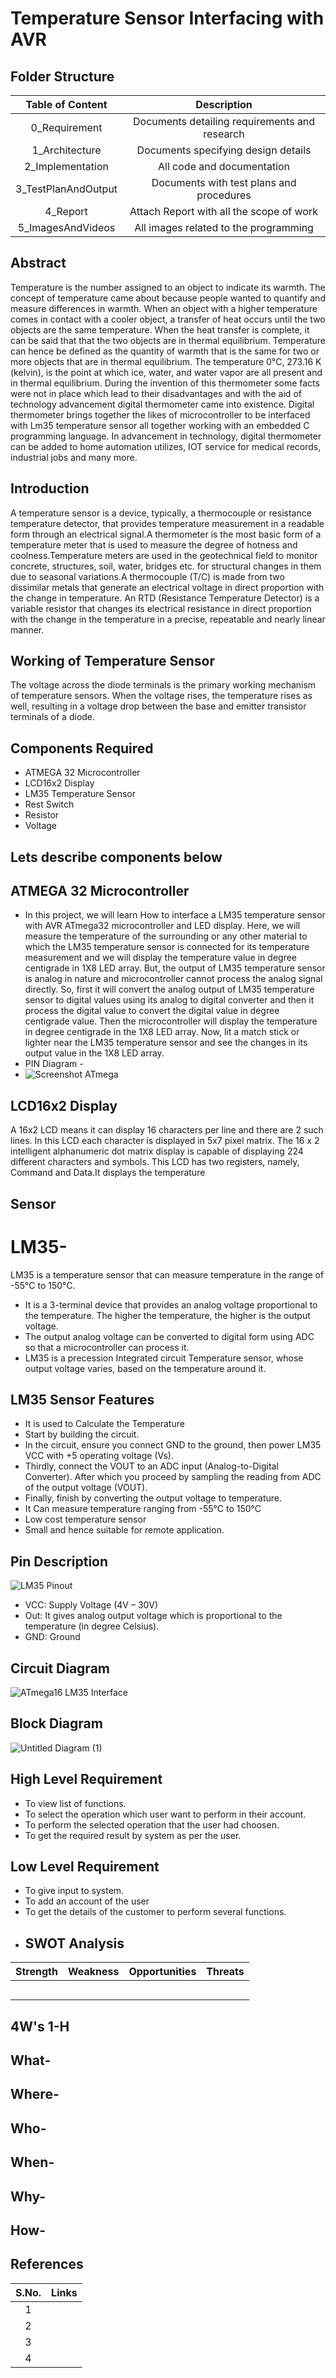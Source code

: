 # Temperature Sensor Interfacing with AVR 
## Folder Structure
|Table of Content|Description|
|:-:|:--:|
|0_Requirement|Documents detailing requirements and research|
|1_Architecture|Documents specifying design details|
|2_Implementation|All code and documentation|
|3_TestPlanAndOutput|Documents with test plans and procedures|
|4_Report|Attach Report with all the scope of work|
|5_ImagesAndVideos|All images related to the programming|
## Abstract
Temperature is the number assigned to an object to indicate its warmth. The concept of temperature came about because people wanted to quantify and measure differences in warmth. When an object with a higher temperature comes in contact with a cooler object, a transfer of heat occurs until the two objects are the same temperature. When the heat transfer is complete, it can be said that that the two objects are in thermal equilibrium. Temperature can hence be defined as the quantity of warmth that is the same for two or more objects that are in thermal equilibrium. The temperature 0°C, 273.16 K (kelvin), is the point at which ice, water, and water vapor are all present and in thermal equilibrium.  During the invention of this thermometer some facts were not in place which lead to their disadvantages and with the aid of technology advancement digital thermometer came into existence. Digital thermometer brings together the likes of microcontroller to be interfaced with Lm35 temperature sensor all together working with an embedded C programming language. In advancement in technology, digital thermometer can be added to home automation utilizes, IOT service for medical records, industrial jobs and many more.
## Introduction
A temperature sensor is a device, typically, a thermocouple or resistance temperature detector, that provides temperature measurement in a readable form through an electrical signal.A thermometer is the most basic form of a temperature meter that is used to measure the degree of hotness and coolness.Temperature meters are used in the geotechnical field to monitor concrete, structures, soil, water, bridges etc. for structural changes in them due to seasonal variations.A thermocouple (T/C) is made from two dissimilar metals that generate an electrical voltage in direct proportion with the change in temperature. An RTD (Resistance Temperature Detector) is a variable resistor that changes its electrical resistance in direct proportion with the change in the temperature in a precise, repeatable and nearly linear manner.
## Working of Temperature Sensor
The voltage across the diode terminals is the primary working mechanism of temperature sensors. When the voltage rises, the temperature rises as well, resulting in a voltage drop between the base and emitter transistor terminals of a diode.
## Components Required 
  - ATMEGA 32 Microcontroller
  - LCD16x2 Display
  - LM35 Temperature Sensor
  - Rest Switch 
  - Resistor
  - Voltage
  ## Lets describe  components below
 ## ATMEGA 32 Microcontroller
  - In this project, we will learn How to interface a LM35 temperature sensor with AVR ATmega32 microcontroller and LED display. Here, we will measure the temperature of the surrounding or any other material to which the LM35 temperature sensor is connected for its temperature measurement and we will display the temperature value in degree centigrade in 1X8 LED array. But, the output of LM35 temperature sensor is analog in nature and microcontroller cannot process the analog signal directly. So, first it will convert the analog output of LM35 temperature sensor to digital values using its analog to digital converter and then it process the digital value to convert the digital value in degree centigrade value. Then the microcontroller will display the temperature in degree centigrade in the 1X8 LED array. Now, lit a match stick or lighter near the LM35 temperature sensor and see the changes in its output value in the 1X8 LED array.
 - PIN Diagram - 
 - ![Screenshot ATmega](https://user-images.githubusercontent.com/98878562/155843057-9b71ee85-a641-4871-8e35-cdb0de2c11b6.png)
 ## LCD16x2 Display
 A 16x2 LCD means it can display 16 characters per line and there are 2 such lines. In this LCD each character is displayed in 5x7 pixel matrix. The 16 x 2 intelligent alphanumeric dot matrix display is capable of displaying 224 different characters and symbols. This LCD has two registers, namely, Command and Data.It displays the temperature 
 ## Sensor
   # LM35-
   LM35 is a temperature sensor that can measure temperature in the range of -55°C to 150°C.
-   It is a 3-terminal device that provides an analog voltage proportional to the temperature. The higher the temperature, the higher is the output voltage.
-   The output analog voltage can be converted to digital form using ADC so that a microcontroller can process it.
-   LM35 is a precession Integrated circuit Temperature sensor, whose output voltage varies, based  on the temperature around it.
## LM35 Sensor Features
-   It is used to Calculate the Temperature
-   Start by building the circuit. 
-   In the circuit, ensure you connect GND to the ground, then power LM35 VCC with +5 operating voltage (Vs). 
-   Thirdly, connect the VOUT to an ADC input (Analog-to-Digital Converter). After which you proceed by sampling the reading from ADC of the output voltage (VOUT). 
-   Finally, finish by converting the output voltage to temperature.   
-   It Can measure temperature ranging from -55°C to 150°C 
-   Low cost temperature sensor
-   Small and hence suitable for remote application.
   ## Pin Description
![LM35 Pinout](https://user-images.githubusercontent.com/98877997/155834037-37e7b047-84a7-40e5-8b96-161c9b48a0bb.png)
-   VCC: Supply Voltage (4V – 30V)
-   Out: It gives analog output voltage which is proportional to the temperature (in degree Celsius).
-   GND: Ground
 ## Circuit Diagram
![ATmega16 LM35 Interface](https://user-images.githubusercontent.com/98877997/155834375-372f961a-6834-4faa-831c-3699c88823ee.png)
## Block Diagram
![Untitled Diagram (1)](https://user-images.githubusercontent.com/98878562/155874806-6dd44e95-01c5-4ac5-b6a8-cb6d2240f1aa.jpg)

   
 
## High Level Requirement
-   To view list of functions.
-   To select the operation which user want to perform in their account.
-   To perform the selected operation that the user had choosen.
-   To get the required result by system  as per the user.
## Low Level Requirement
-   To give input to system.
-   To add an account of the user 
-   To get the details of the customer to perform several functions.
-   ## SWOT Analysis
|Strength|Weakness|Opportunities|Threats|
|:--:|:--:|:--:|:--:|
|||||
|||||
|||||
|||||
|||||
## 4W's 1-H
## What-
## Where-
## Who-
## When-
## Why-
## How-


## References
|S.No.|Links|
|:-:|:--:|
|1|[]()|
|2|[]()|
|3|[]()|
|4|[]()|


